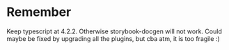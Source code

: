 # Remember

Keep typescript at 4.2.2. Otherwise storybook-docgen will not work.
Could maybe be fixed by upgrading all the plugins, but cba atm, it is too fragile :)